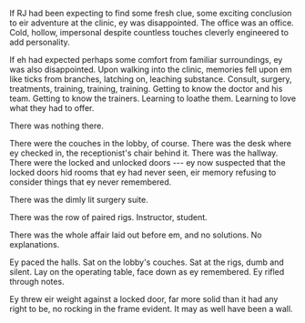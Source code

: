 If RJ had been expecting to find some fresh clue, some exciting conclusion to eir adventure at the clinic, ey was disappointed. The office was an office. Cold, hollow, impersonal despite countless touches cleverly engineered to add personality.

If eh had expected perhaps some comfort from familiar surroundings, ey was also disappointed. Upon walking into the clinic, memories fell upon em like ticks from branches, latching on, leaching substance. Consult, surgery, treatments, training, training, training. Getting to know the doctor and his team. Getting to know the trainers. Learning to loathe them. Learning to love what they had to offer.

There was nothing there.

There were the couches in the lobby, of course. There was the desk where ey checked in, the receptionist's chair behind it. There was the hallway. There were the locked and unlocked doors --- ey now suspected that the locked doors hid rooms that ey had never seen, eir memory refusing to consider things that ey never remembered.

There was the dimly lit surgery suite.

There was the row of paired rigs. Instructor, student.

There was the whole affair laid out before em, and no solutions. No explanations.

Ey paced the halls. Sat on the lobby's couches. Sat at the rigs, dumb and silent. Lay on the operating table, face down as ey remembered. Ey rifled through notes.

Ey threw eir weight against a locked door, far more solid than it had any right to be, no rocking in the frame evident. It may as well have been a wall.
